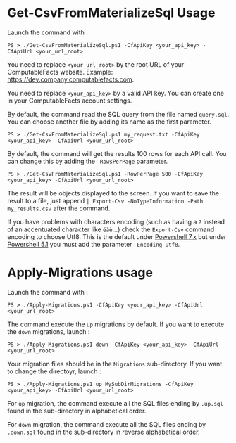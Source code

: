 # Get-CsvFromMaterializeSql Usage

Launch the command with :

```
PS > ./Get-CsvFromMaterializeSql.ps1 -CfApiKey <your_api_key> -CfApiUrl <your_url_root>
```

You need to replace `<your_url_root>` by the root URL of your ComputableFacts website. Example: https://dev.company.computablefacts.com.

You need to replace `<your_api_key>` by a valid API key. You can create one in your ComputableFacts account settings.

By default, the command read the SQL query from the file named `query.sql`. You can choose another file by adding its name as the first parameter.

```
PS > ./Get-CsvFromMaterializeSql.ps1 my_request.txt -CfApiKey <your_api_key> -CfApiUrl <your_url_root>
```

By default, the command will get the results 100 rows for each API call. You can change this by adding the `-RowsPerPage` parameter.

```
PS > ./Get-CsvFromMaterializeSql.ps1 -RowPerPage 500 -CfApiKey <your_api_key> -CfApiUrl <your_url_root>
```

The result will be objects displayed to the screen. If you want to save the result to a file, just append `| Export-Csv -NoTypeInformation -Path my_results.csv` after the command.

If you have problems with characters encoding (such as having a `?` instead of an accentuated character like `éàè`...) check the `Export-Csv` command encoding to choose Utf8. This is the default under [Powershell 7.x](https://docs.microsoft.com/en-us/powershell/module/microsoft.powershell.utility/export-csv?view=powershell-7.1#parameters) but under [Powershell 5.1](https://docs.microsoft.com/en-us/powershell/module/microsoft.powershell.utility/export-csv?view=powershell-5.1#parameters) you must add the parameter `-Encoding utf8`.

# Apply-Migrations usage

Launch the command with :

```
PS > ./Apply-Migrations.ps1 -CfApiKey <your_api_key> -CfApiUrl <your_url_root>
```

The command execute the `up` migrations by default. If you want to execute the `down` migrations, launch :
```
PS > ./Apply-Migrations.ps1 down -CfApiKey <your_api_key> -CfApiUrl <your_url_root>
```


Your migration files should be in the `Migrations` sub-directory. If you want to change the directoyr, launch :

```
PS > ./Apply-Migrations.ps1 up MySubDirMigrations -CfApiKey <your_api_key> -CfApiUrl <your_url_root>
```

For `up` migration, the command execute all the SQL files ending by `.up.sql` found in the sub-directory in alphabetical order.

For `down` migration, the command execute all the SQL files ending by `.down.sql` found in the sub-directory in reverse alphabetical order.

